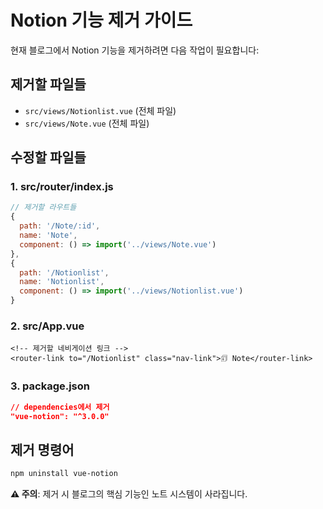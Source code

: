 # Notion 기능 제거 가이드

현재 블로그에서 Notion 기능을 제거하려면 다음 작업이 필요합니다:

## 제거할 파일들
- `src/views/Notionlist.vue` (전체 파일)
- `src/views/Note.vue` (전체 파일)

## 수정할 파일들

### 1. src/router/index.js
```javascript
// 제거할 라우트들
{
  path: '/Note/:id',
  name: 'Note',
  component: () => import('../views/Note.vue')
},
{
  path: '/Notionlist',
  name: 'Notionlist',
  component: () => import('../views/Notionlist.vue')
}
```

### 2. src/App.vue
```vue
<!-- 제거할 네비게이션 링크 -->
<router-link to="/Notionlist" class="nav-link">🗊 Note</router-link>
```

### 3. package.json
```json
// dependencies에서 제거
"vue-notion": "^3.0.0"
```

## 제거 명령어
```bash
npm uninstall vue-notion
```

**⚠️ 주의**: 제거 시 블로그의 핵심 기능인 노트 시스템이 사라집니다.